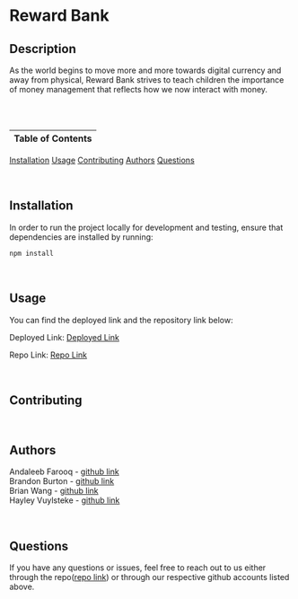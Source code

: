 # Reward Bank

## Description
As the world begins to move more and more towards digital currency and away from physical, Reward Bank strives to teach children the importance of money management that reflects how we now interact with money.

<br />
<br />

Table of Contents |
-------------------|
[Installation](#Installation)
[Usage](#Usage)
[Contributing](#Contributing)
[Authors](#Authors)
[Questions](#Questions)

<br />

## Installation

In order to run the project locally for development and testing, ensure that dependencies are installed by running:

`npm install`

<br />

## Usage

<!-- more detailed description of the application -->

You can find the deployed link and the repository link below:

Deployed Link: [Deployed Link]()

Repo Link: [Repo Link](https://github.com/UTBootCampGroup2Project2/reward-bank)


<!-- Insert image/gif of image or link to videowalkthrough -->

<br />

## Contributing

<!-- How do we want people to contribute to them? -->

<br />



## Authors

<!-- add authors and github links -->
Andaleeb Farooq - [github link](https://github.com/cerafinn) <br />
Brandon Burton - [github link](https://github.com/Menkoi) <br />
Brian Wang - [github link](https://github.com/BrianCKWang) <br />
Hayley Vuylsteke - [github link](https://github.com/hayleyvuylsteke)

<br />

## Questions

If you have any questions or issues, feel free to reach out to us either through the repo([repo link](https://github.com/UTBootCampGroup2Project2)) or through our respective github accounts listed above.